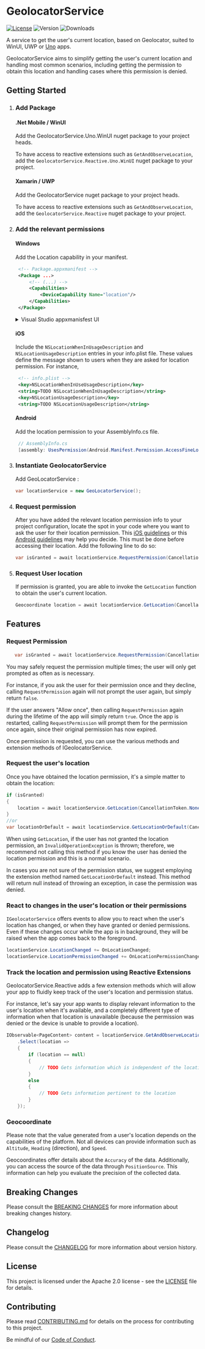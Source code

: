 ﻿# GeolocatorService

[![License](https://img.shields.io/badge/License-Apache%202.0-blue.svg?style=flat-square)](LICENSE) ![Version](https://img.shields.io/nuget/v/GeolocatorService?style=flat-square) ![Downloads](https://img.shields.io/nuget/dt/GeolocatorService?style=flat-square)

A service to get the user's current location, based on Geolocator, suited to WinUI, UWP or [Uno](https://platform.uno/) apps.

GeolocatorService aims to simplify getting the user's current location and handling most common scenarios, including getting the permission to obtain this location and handling cases where this permission is denied.

## Getting Started

1. ### Add Package

   #### .Net Mobile / WinUI
   
   Add the GeolocatorService.Uno.WinUI nuget package to your project heads.
   
   To have access to reactive extensions such as `GetAndObserveLocation`, add the `GeolocatorService.Reactive.Uno.WinUI` nuget package to your project.
   
   #### Xamarin / UWP
   Add the GeolocatorService nuget package to your project heads.
   
   To have access to reactive extensions such as `GetAndObserveLocation`, add the `GeolocatorService.Reactive` nuget package to your project.

1. ### Add the relevant permissions

   #### Windows
   
   Add the Location capability in your manifest.

   ``` xml
    <!-- Package.appxmanifest -->
    <Package ...>
        <!-- (...) -->
        <Capabilities>
            <DeviceCapability Name="location"/>
        </Capabilities>
    </Package>
   ```
    <details>
        <summary>Visual Studio appxmanisfest UI</summary>

    ![appxmanifest](./doc/img/appxmanisfest.png)
    </details>
   
   #### iOS
   
   Include the `NSLocationWhenInUsageDescription` and `NSLocationUsageDescription` entries in your info.plist file. These values define the message shown to users when they are asked for location permission. For instance,
   
   ``` xml
    <!-- info.plist -->
    <key>NSLocationWhenInUseUsageDescription</key>
    <string>TODO NSLocationWhenInUsageDescription</string>
    <key>NSLocationUsageDescription</key>
    <string>TODO NSLocationUsageDescription</string>
   ```
   
   #### Android
   
   Add the location permission to your AssemblyInfo.cs file.
   
   ``` cs
    // AssemblyInfo.cs
    [assembly: UsesPermission(Android.Manifest.Permission.AccessFineLocation)]
   ```

1. ### Instantiate GeolocatorService

   Add GeoLocatorService :

   ``` csharp
   var locationService = new GeoLocatorService();
   ```

1. ### Request permission

   After you have added the relevant location permission info to your project configuration, locate the spot in your code where you want to ask the user for their location permission. This [iOS guidelines](https://developer.apple.com/design/human-interface-guidelines/ios/app-architecture/requesting-permission/) or this [Android guidelines](https://developer.android.com/training/permissions/requesting) may help you decide. This must be done before accessing their location. Add the following line to do so:
   
   ``` cs
   var isGranted = await locationService.RequestPermission(CancellationToken.None);
   ```

1. ### Request User location

   If permission is granted, you are able to invoke the `GetLocation` function to obtain the user's current location.

   ```csharp
   Geocoordinate location = await locationService.GetLocation(CancellationToken.None);
   ```

## Features

### Request Permission

``` cs
   var isGranted = await locationService.RequestPermission(CancellationToken.None);
```

You may safely request the permission multiple times; the user will only get prompted as often as is necessary.

For instance, if you ask the user for their permission once and they decline, calling `RequestPermission` again will not prompt the user again, but simply return `false`.

If the user answers "Allow once", then calling `RequestPermission` again during the lifetime of the app will simply return `true`. Once the app is restarted, calling `RequestPermission` will prompt them for the permission once again, since their original permission has now expired.

Once permission is requested, you can use the various methods and extension methods of IGeolocatorService.

### Request the user's location

Once you have obtained the location permission, it's a simple matter to obtain the location:

``` cs
if (isGranted)
{
    location = await locationService.GetLocation(CancellationToken.None);
}
//or
var locationOrDefault = await locationService.GetLocationOrDefault(CancellationToken.None);
```

When using `GetLocation`, if the user has not granted the location permission, an `InvalidOperationException` is thrown; therefore, we recommend not calling this method if you know the user has denied the location permission and this is a normal scenario. 

In cases you are not sure of the permission status, we suggest employing the extension method named `GetLocationOrDefault` instead. This method will return null instead of throwing an exception, in case the permission was denied.

### React to changes in the user's location or their permissions

`IGeolocatorService` offers events to allow you to react when the user's location has changed, or when they have granted or denied permissions. Even if these changes occur while the app is in background, they will be raised when the app comes back to the foreground.

``` cs
locationService.LocationChanged += OnLocationChanged;
locationService.LocationPermissionChanged += OnLocationPermissionChanged;
```

### Track the location and permission using Reactive Extensions

GeolocatorService.Reactive adds a few extension methods which will allow your app to fluidly keep track of the user's location and permission status.

For instance, let's say your app wants to display relevant information to the user's location when it's available, and a completely different type of information when that location is unavailable (because the permission was denied or the device is unable to provide a location).

``` cs
IObservable<PageContent> content = locationService.GetAndObserveLocationOrDefault(ct)
    .Select(location =>
    {
        if (location == null)
        {
            // TODO Gets information which is independent of the location
        }
        else
        {
            // TODO Gets information pertinent to the location
        }
    });
```

### Geocoordinate

Please note that the value generated from a user's location depends on the capabilities of the platform. Not all devices can provide information such as `Altitude`, `Heading` (direction), and `Speed`.

Geocoordinates offer details about the `Accuracy` of the data. Additionally, you can access the source of the data through `PositionSource`. This information can help you evaluate the precision of the collected data.

## Breaking Changes

Please consult the [BREAKING CHANGES](BREAKING_CHANGES.md) for more information about breaking changes
history.

## Changelog

Please consult the [CHANGELOG](CHANGELOG.md) for more information about version
history.

## License

This project is licensed under the Apache 2.0 license - see the
[LICENSE](LICENSE) file for details.

## Contributing

Please read [CONTRIBUTING.md](CONTRIBUTING.md) for details on the process for
contributing to this project.

Be mindful of our [Code of Conduct](CODE_OF_CONDUCT.md).

